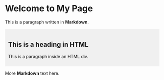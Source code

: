 # Welcome to My Page

This is a paragraph written in **Markdown**.

<!-- HTML inside Markdown -->
<div style="background-color: #f0f0f0; padding: 10px;">
  <h2>This is a heading in HTML</h2>
  <p>This is a paragraph inside an HTML div.</p>
</div>

More **Markdown** text here.
